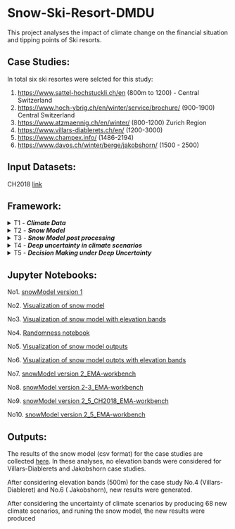 # Snow-Ski-Resort-DMDU
This project analyses the impact of climate change on the financial situation and tipping points of Ski resorts.


## Case Studies:
In total six ski resortes were selcted for this study:

1. https://www.sattel-hochstuckli.ch/en  (800m to 1200) - Central Switzerland
2. https://www.hoch-ybrig.ch/en/winter/service/brochure/  (900-1900) Central Switzerland
3. https://www.atzmaennig.ch/en/winter/  (800-1200) Zurich Region
4. https://www.villars-diablerets.ch/en/ (1200-3000)
5. https://www.champex.info/ (1486-2194)
6. https://www.davos.ch/winter/berge/jakobshorn/ (1500 - 2500)


## Input Datasets:
CH2018 [link](https://www.nccs.admin.ch/nccs/en/home/the-nccs/priority-themes/ch2018-climate-scenarios.html)


## Framework:
<details>
<summary>T1 - <i><b>Climate Data</b></i></summary>

### Topics
`CH2018`

In this task, the data of located climate grids inside each Ski resorts are extracted from CH2018 datasets. 

###  Literature
CH2018 "Switzerland CH2018 climate scenarios" [here](https://www.nccs.admin.ch/nccs/en/home/the-nccs/priority-themes/ch2018-climate-scenarios.html)
</details>


<details>
<summary>T2 - <i><b>Snow Model</b></i></summary>

### Topics
`Snow model` `Ablation` `Accumulation` 

In this task, a modular grid-based snow model was developed. The current model consists of Ablation, and Accumulation modules, with the possibility of adding new modules in the future. The main 

###  Literature
Marty (2017) "How much can we save? Impact of different emission scenarios on future snow cover in the Alps" [link](https://www.the-cryosphere.net/11/517/2017/)

Farinotti (2012) "Runoff evolution in the Swiss Alps: projections for selected high-alpine catchments based on ENSEMBLES scenarios" [link](https://onlinelibrary.wiley.com/doi/abs/10.1002/hyp.8276)

Huss (2008a) "Determination of the seasonal mass balance of four Alpine glaciers since 1865" [link](https://agupubs.onlinelibrary.wiley.com/doi/full/10.1029/2007JF000803)

Huss (2008b) "Modelling runoff from highly glacierized alpine drainage basins in a changing climate" [link](https://onlinelibrary.wiley.com/doi/10.1002/hyp.7055)

Hock (2005)"Glacier melt: a review of processes and their modelling" [link](https://journals.sagepub.com/doi/10.1191/0309133305pp453ra)


###  Notebooks 
No1. [snowModel version 2](snowmodel_py/snow_model_v2.ipynb)
</details>


<details>
<summary>T3 - <i><b>Snow Model post processing</b></i></summary>

### Topics
`Visualization of snow model results` `Visualization of tipping points`

###  Notebooks
No2. [Visualization of snow model](snowModel2_Visualization.ipynb)

No3. [Visualization of snow model with elevation bands](snowModel2_Visualization_elevBand.ipynb)
</details>

<details>
<summary>T4 - <i><b>Deep uncertainty in climate scenarios</b></i></summary>

### Topics
`Deep Uncertainy`

In this task a paython code was developed to produce new climate scenarios based on CH2018 dataset

###  Literature
van Ginkel et al (2020), "Climate change induced socio-economic tipping points" [link](https://iopscience.iop.org/article/10.1088/1748-9326/ab6395)

Kwakkel (2017), "The Exploratory Modeling Workbench: An open source toolkit for exploratory modeling, scenario discovery, and (multi-objective) robust decision making"  [link](https://www.sciencedirect.com/science/article/pii/S1364815217301251)

Damm et al (2014), "Does artificial snow production pay under future climate conditions?"[link](https://www.sciencedirect.com/science/article/abs/pii/S0261517714000107?via%3Dihub)

###  Notebooks
No4. [Randomness notebook](randomness_tmp_pcp.ipynb)

No5. [Visualization of snow model outputs](snowModel2_randomness_Visualization.ipynb)

No6. [Visualization of snow model outpts with elevation bands](snowModel2_randomness_Visualization_elevBand.ipynb)
</details>

<details>
<summary>T5 - <i><b>Decision Making under Deep Uncertainty</b></i></summary>

### Topics
`Deep Uncertainy` `Decision Making`

In this task, a python code will be developed to connect our existing notebooks (No.1, No.4) to the Exploratory Modelling and Analysis (EMA) Workbench [here](https://emaworkbench.readthedocs.io/en/latest/)

###  Literature
van Ginkel et al (2020), "Climate change induced socio-economic tipping points" [link](https://iopscience.iop.org/article/10.1088/1748-9326/ab6395)

Kwakkel (2017), "The Exploratory Modeling Workbench: An open source toolkit for exploratory modeling, scenario discovery, and (multi-objective) robust decision making"  [link](https://www.sciencedirect.com/science/article/pii/S1364815217301251)

Damm et al (2014), "Does artificial snow production pay under future climate conditions?"[link](https://www.sciencedirect.com/science/article/abs/pii/S0261517714000107?via%3Dihub)

###  Notebooks
No7. [snowModel version 2_EMA-workbench](snowmodel_py/snow_model_v2_ema_workbench.ipynb)

No8. [snowModel version 2-3_EMA-workbench](snowmodel_py/snow_model_v2-3_ema_workbench.ipynb)

No9. [snowModel version 2_5_CH2018_EMA-workbench](snowmodel_py/snow_model_vcloned_v2_5_ch2018_v1_ema_workbench.ipynb)

No10. [snowModel version 2_5_EMA-workbench](snowmodel_py/snow_model_vcloned_v2_5_v1_ema_workbench.ipynb)

</details>

## Jupyter Notebooks:
No1. [snowModel version 1](snowmodel_py/snow_model_v1.ipynb)

No2. [Visualization of snow model](snowModel2_Visualization.ipynb)

No3. [Visualization of snow model with elevation bands](snowModel2_Visualization_elevBand.ipynb)

No4. [Randomness notebook](randomness_tmp_pcp.ipynb)

No5. [Visualization of snow model outputs](snowModel2_randomness_Visualization.ipynb)

No6. [Visualization of snow model outpts with elevation bands](snowModel2_randomness_Visualization_elevBand.ipynb)

No7. [snowModel version 2_EMA-workbench](snowmodel_py/snow_model_v2_ema_workbench.ipynb)

No8. [snowModel version 2-3_EMA-workbench](snowmodel_py/snow_model_v2-3_ema_workbench.ipynb)

No9. [snowModel version 2_5_CH2018_EMA-workbench](snowmodel_py/snow_model_vcloned_v2_5_ch2018_v1_ema_workbench.ipynb)

No10. [snowModel version 2_5_EMA-workbench](snowmodel_py/snow_model_vcloned_v2_5_v1_ema_workbench.ipynb)

## Outputs:
The results of the snow model (csv format) for the case studies are collected [here](Outputs_Results). In these analyses, no elevation bands were considered for Villars-Diablerets and Jakobshorn case studies. 

After considering elevation bands (500m) for the case study No.4 (Villars-Diableret) and No.6 ( Jakobshorn), new results were generated.

After considering the uncertainty of climate scenarios by producing 68 new climate scenarios, and runing the snow model, the new results were produced

